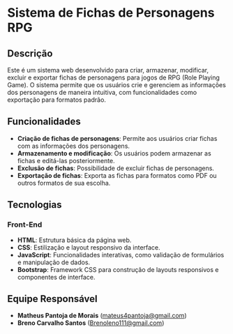 # Sistema de Fichas de Personagens RPG

## Descrição
Este é um sistema web desenvolvido para criar, armazenar, modificar, excluir e exportar fichas de personagens para jogos de RPG (Role Playing Game). O sistema permite que os usuários crie e gerenciem as informações dos personagens de maneira intuitiva, com funcionalidades como exportação para formatos padrão.

## Funcionalidades
- **Criação de fichas de personagens**: Permite aos usuários criar fichas com as informações dos personagens.
- **Armazenamento e modificação**: Os usuários podem armazenar as fichas e editá-las posteriormente.
- **Exclusão de fichas**: Possibilidade de excluir fichas de personagens.
- **Exportação de fichas**: Exporta as fichas para formatos como PDF ou outros formatos de sua escolha.

## Tecnologias

### Front-End
- **HTML**: Estrutura básica da página web.
- **CSS**: Estilização e layout responsivo da interface.
- **JavaScript**: Funcionalidades interativas, como validação de formulários e manipulação de dados.
- **Bootstrap**: Framework CSS para construção de layouts responsivos e componentes de interface.

## Equipe Responsável

- **Matheus Pantoja de Morais** (mateus4pantoja@gmail.com)
- **Breno Carvalho Santos** (Brenoleno111@gmail.com)
